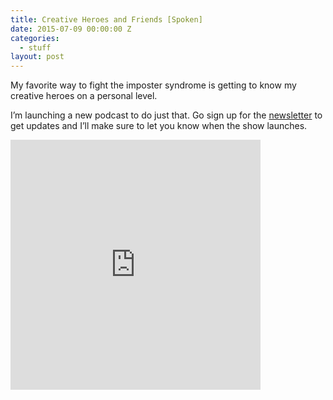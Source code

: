 ```yaml
---
title: Creative Heroes and Friends [Spoken]
date: 2015-07-09 00:00:00 Z
categories:
  - stuff
layout: post
---
```


My favorite way to fight the imposter syndrome is getting to know my creative heroes on a personal level.

I’m launching a new podcast to do just that. Go sign up for the [newsletter](http://creativefriends.io) to get updates and I’ll make sure to let you know when the show launches.

<p>
<iframe src='https://spoken.co/t/2496321/embed' frameborder='0' width='100%' height='400' style='max-width:400px;'></iframe>
</p>
